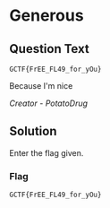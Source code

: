 # Generous

## Question Text

`GCTF{FrEE_FL49_for_yOu}`

Because I'm nice

*Creator - PotatoDrug*

## Solution
Enter the flag given.

### Flag
`GCTF{FrEE_FL49_for_yOu}`
